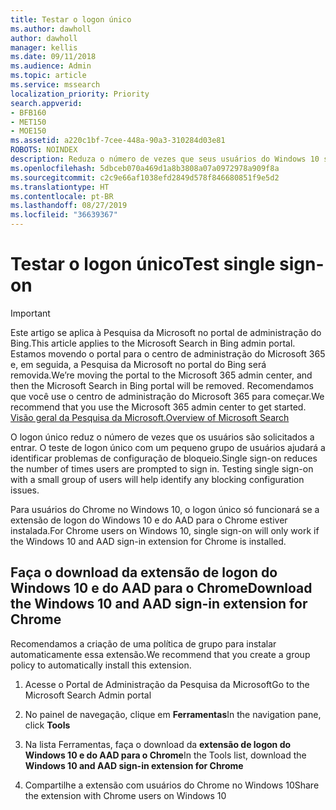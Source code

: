 ```yaml
---
title: Testar o logon único
ms.author: dawholl
author: dawholl
manager: kellis
ms.date: 09/11/2018
ms.audience: Admin
ms.topic: article
ms.service: mssearch
localization_priority: Priority
search.appverid:
- BFB160
- MET150
- MOE150
ms.assetid: a220c1bf-7cee-448a-90a3-310284d03e81
ROBOTS: NOINDEX
description: Reduza o número de vezes que seus usuários do Windows 10 são solicitados a entrar no Microsoft Search e no Office 365
ms.openlocfilehash: 5dbceb070a469d1a8b3808a07a0972978a909f8a
ms.sourcegitcommit: c2c9e66af1038efd2849d578f846680851f9e5d2
ms.translationtype: HT
ms.contentlocale: pt-BR
ms.lasthandoff: 08/27/2019
ms.locfileid: "36639367"
---
```

# <a name="test-single-sign-on"></a><span data-ttu-id="71b31-103">Testar o logon único</span><span class="sxs-lookup"><span data-stu-id="71b31-103">Test single sign-on</span></span>

> [!IMPORTANT]
> <span data-ttu-id="71b31-104">Este artigo se aplica à Pesquisa da Microsoft no portal de administração do Bing.</span><span class="sxs-lookup"><span data-stu-id="71b31-104">This article applies to the Microsoft Search in Bing admin portal.</span></span> <span data-ttu-id="71b31-105">Estamos movendo o portal para o centro de administração do Microsoft 365 e, em seguida, a Pesquisa da Microsoft no portal do Bing será removida.</span><span class="sxs-lookup"><span data-stu-id="71b31-105">We’re moving the portal to the Microsoft 365 admin center, and then the Microsoft Search in Bing portal will be removed.</span></span> <span data-ttu-id="71b31-106">Recomendamos que você use o centro de administração do Microsoft 365 para começar.</span><span class="sxs-lookup"><span data-stu-id="71b31-106">We recommend that you use the Microsoft 365 admin center to get started.</span></span> [<span data-ttu-id="71b31-107">Visão geral da Pesquisa da Microsoft.</span><span class="sxs-lookup"><span data-stu-id="71b31-107">Overview of Microsoft Search</span></span>](overview-microsoft-search.md)
    
<span data-ttu-id="71b31-p102">O logon único reduz o número de vezes que os usuários são solicitados a entrar. O teste de logon único com um pequeno grupo de usuários ajudará a identificar problemas de configuração de bloqueio.</span><span class="sxs-lookup"><span data-stu-id="71b31-p102">Single sign-on reduces the number of times users are prompted to sign in. Testing single sign-on with a small group of users will help identify any blocking configuration issues.</span></span> 
  
<span data-ttu-id="71b31-110">Para usuários do Chrome no Windows 10, o logon único só funcionará se a extensão de logon do Windows 10 e do AAD para o Chrome estiver instalada.</span><span class="sxs-lookup"><span data-stu-id="71b31-110">For Chrome users on Windows 10, single sign-on will only work if the Windows 10 and AAD sign-in extension for Chrome is installed.</span></span> 
  
## <a name="download-the-windows-10-and-aad-sign-in-extension-for-chrome"></a><span data-ttu-id="71b31-111">Faça o download da extensão de logon do Windows 10 e do AAD para o Chrome</span><span class="sxs-lookup"><span data-stu-id="71b31-111">Download the Windows 10 and AAD sign-in extension for Chrome</span></span>

<span data-ttu-id="71b31-112">Recomendamos a criação de uma política de grupo para instalar automaticamente essa extensão.</span><span class="sxs-lookup"><span data-stu-id="71b31-112">We recommend that you create a group policy to automatically install this extension.</span></span>
  
1. <span data-ttu-id="71b31-113">Acesse o Portal de Administração da Pesquisa da Microsoft</span><span class="sxs-lookup"><span data-stu-id="71b31-113">Go to the Microsoft Search Admin portal</span></span>
    
2. <span data-ttu-id="71b31-114">No painel de navegação, clique em **Ferramentas**</span><span class="sxs-lookup"><span data-stu-id="71b31-114">In the navigation pane, click **Tools**</span></span>
    
3. <span data-ttu-id="71b31-115">Na lista Ferramentas, faça o download da **extensão de logon do Windows 10 e do AAD para o Chrome**</span><span class="sxs-lookup"><span data-stu-id="71b31-115">In the Tools list, download the **Windows 10 and AAD sign-in extension for Chrome**</span></span>
    
4. <span data-ttu-id="71b31-116">Compartilhe a extensão com usuários do Chrome no Windows 10</span><span class="sxs-lookup"><span data-stu-id="71b31-116">Share the extension with Chrome users on Windows 10</span></span>

  

